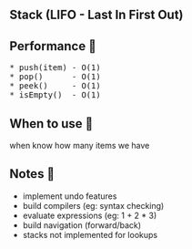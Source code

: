 ## Stack (LIFO - Last In  First Out)

## Performance 🚀
<pre>
* push(item) - O(1)
* pop()      - O(1)
* peek()     - O(1)
* isEmpty()  - O(1)
</pre>
## When to use 🤔
when know how many items we have


## Notes 📝
* implement undo features
* build compilers (eg: syntax checking)
* evaluate expressions (eg: 1 + 2 * 3)
* build navigation (forward/back)
* stacks not implemented for lookups